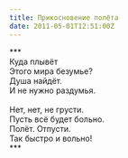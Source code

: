 ```yaml
---
title: Прикосновение полёта
date: 2011-05-01T12:51:00Z
---
```


\*\*\*<br />
Куда плывёт<br />
Этого мира безумье?<br />
Душа найдёт.<br />
И не нужно раздумья.<br />
<br />
Нет, нет, не грусти.<br />
Пусть всё будет больно.<br />
Полёт. Отпусти.<br />
Так быстро и вольно!<br />
\*\*\*<br />
<br />